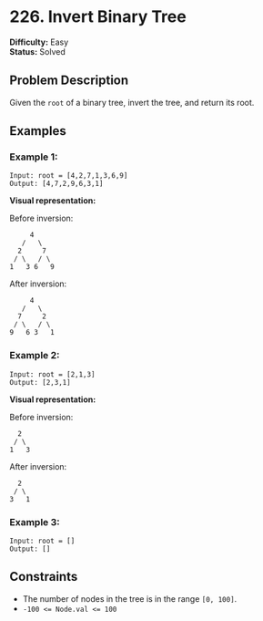 # 226. Invert Binary Tree

**Difficulty:** Easy  
**Status:** Solved

## Problem Description

Given the `root` of a binary tree, invert the tree, and return its root.

## Examples

### Example 1:

```
Input: root = [4,2,7,1,3,6,9]
Output: [4,7,2,9,6,3,1]
```

**Visual representation:**

Before inversion:
```
     4
   /   \
  2     7
 / \   / \
1   3 6   9
```

After inversion:
```
     4
   /   \
  7     2
 / \   / \
9   6 3   1
```

### Example 2:

```
Input: root = [2,1,3]
Output: [2,3,1]
```

**Visual representation:**

Before inversion:
```
  2
 / \
1   3
```

After inversion:
```
  2
 / \
3   1
```

### Example 3:

```
Input: root = []
Output: []
```

## Constraints

* The number of nodes in the tree is in the range `[0, 100]`.
* `-100 <= Node.val <= 100`
